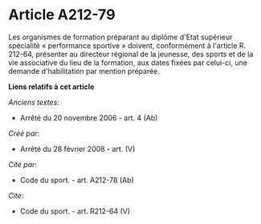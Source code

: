 # Article A212-79

Les organismes de formation préparant au diplôme d'Etat supérieur spécialité « performance sportive » doivent, conformément à
l'article R. 212-64, présenter au directeur régional de la jeunesse, des sports et de la vie associative du lieu de la
formation, aux dates fixées par celui-ci, une demande d'habilitation par mention préparée.

**Liens relatifs à cet article**

_Anciens textes_:

  - Arrêté du 20 novembre 2006 - art. 4 (Ab)

_Créé par_:

  - Arrêté du 28 février 2008 - art. (V)

_Cité par_:

  - Code du sport. - art. A212-78 (Ab)

_Cite_:

  - Code du sport. - art. R212-64 (V)
